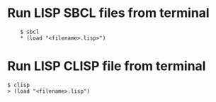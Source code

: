 # Run LISP SBCL files from terminal
```
    $ sbcl
    * (load "<filename>.lisp>")
```

# Run LISP CLISP file from terminal
    $ clisp
    > (load "<filename>.lisp")